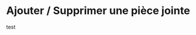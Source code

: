 
# Ajouter / Supprimer une pièce jointe

test


<!--stackedit_data:
eyJoaXN0b3J5IjpbOTI0MTc2OTk5XX0=
-->

